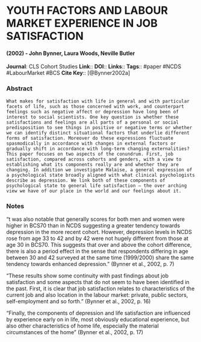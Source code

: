 # YOUTH FACTORS AND LABOUR MARKET EXPERIENCE IN JOB SATISFACTION
#### (2002) - John Bynner, Laura Woods, Neville Butler
**Journal**: CLS Cohort Studies
**Link**:: 
**DOI**:: 
**Links**:: 
**Tags**:: #paper #NCDS #LabourMarket #BCS
**Cite Key**:: [@Bynner2002a]

### Abstract

```
What makes for satisfaction with life in general and with particular facets of life, such as those concerned with work, and counterpart feelings such as negative affect or depression have long been of interest to social scientists. One key question is whether these satisfactions and feelings are all parts of a personal or social predisposition to see things in positive or negative terms or whether we can identify distinct situational factors that underlie different forms of satisfaction. Moreover do these expressions fluctuate spasmodically in accordance with changes in external factors or gradually shift in accordance with long-term changing externalities? This paper focuses on two aspects of the conundrum. First, job satisfaction, compared across cohorts and genders, with a view to establishing what its components really are and whether they are changing. In addition we investigate Malaise, a general expression of a psychological state broadly aligned with what clinical psychologists describe as depression. We link both of these components of psychological state to general life satisfaction – the over arching view we have of our place in the world and our feelings about it.
```

### Notes

“t was also notable that generally scores for both men and women were higher in BCS70 than in NCDS suggesting a greater tendency towards depression in the more recent cohort. However, depression levels in NCDS rose from age 33 to 42 and by 42 were not hugely different from those at age 30 in BCS70. This suggests that over and above the cohort difference, there is also a period effect in the sense that respondents differing in age between 30 and 42 surveyed at the same time (1999/2000) share the same tendency towards enhanced depression.” (Bynner et al., 2002, p. 7)

“These results show some continuity with past findings about job satisfaction and some aspects that do not seem to have been identified in the past. First, it is clear that job satisfaction relates to characteristics of the current job and also location in the labour market: private, public sectors, self-employment and so forth.” (Bynner et al., 2002, p. 16)

“Finally, the components of depression and life satisfaction are influenced by experience early on in life, most obviously educational experience, but also other characteristics of home life, especially the material circumstances of the home” (Bynner et al., 2002, p. 17)